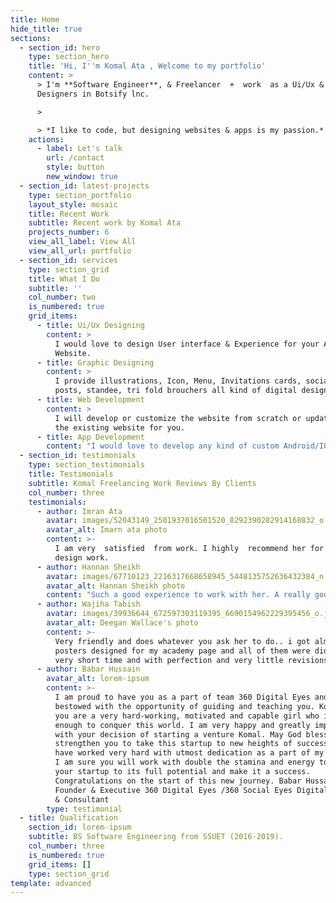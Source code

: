 ```yaml
---
title: Home
hide_title: true
sections:
  - section_id: hero
    type: section_hero
    title: 'Hi, I''m Komal Ata , Welcome to my portfolio'
    content: >
      > I'm **Software Engineer**, & Freelancer  +  work  as a Ui/Ux & Graphic
      Designers in Botsify lnc.

      >

      > *I like to code, but designing websites & apps is my passion.*
    actions:
      - label: Let's talk
        url: /contact
        style: button
        new_window: true
  - section_id: latest-projects
    type: section_portfolio
    layout_style: mosaic
    title: Recent Work
    subtitle: Recent work by Komal Ata
    projects_number: 6
    view_all_label: View All
    view_all_url: portfolio
  - section_id: services
    type: section_grid
    title: What I Do
    subtitle: ''
    col_number: two
    is_numbered: true
    grid_items:
      - title: Ui/Ux Designing
        content: >
          I would love to design User interface & Experience for your App &
          Website.
      - title: Graphic Designing
        content: >
          I provide illustrations, Icon, Menu, Invitations cards, social media
          posts, standee, tri fold brouchers all kind of digital designing work.
      - title: Web Development
        content: >
          I will develop or customize the website from scratch or update/manage
          the existing website for you.
      - title: App Development
        content: "I would love to develop any kind of custom Android/IOS App for you. I will\_provide a very responsive and attractive design along with a bug free code. The product will be exactly like the concept you have in your mind.\n\n\n"
  - section_id: testimonials
    type: section_testimonials
    title: Testimonials
    subtitle: Komal Freelancing Work Reviews By Clients
    col_number: three
    testimonials:
      - author: Imran Ata
        avatar: images/52043149_2501937016501520_8292390282914168832_o.jpg
        avatar_alt: Imarn ata photo
        content: >-
          I am very  satisfied  from work. I highly  recommend her for web
          design work.
      - author: Hannan Sheikh
        avatar: images/67710123_2216317668658945_5448135752636432384_n.jpg
        avatar_alt: Hannan Sheikh photo
        content: "Such a good experience to work with her. A really good and creative designer and very friendly.\_ Deliver everthing on time. highly recommended."
      - author: Wajiha Tabish
        avatar: images/39936644_672597303119395_6690154962229395456_o.jpg
        avatar_alt: Deegan Wallace's photo
        content: >-
          Very friendly and does whatever you ask her to do.. i got almost 10
          posters designed for my academy page and all of them were did in a
          very short time and with perfection and very little revisions.
      - author: Babar Hussain
        avatar_alt: lorem-ipsum
        content: >-
          I am proud to have you as a part of team 360 Digital Eyes and was
          bestowed with the opportunity of guiding and teaching you. Komal Ata,
          you are a very hard-working, motivated and capable girl who is capable
          enough to conquer this world. I am very happy and greatly impressed
          with your decision of starting a venture Komal. May God bless you and
          strengthen you to take this startup to new heights of success. You
          have worked very hard with utmost dedication as a part of my team and
          I am sure you will work with double the stamina and energy to take
          your startup to its full potential and make it a success.
          Congratulations on the start of this new journey. Babar Hussain 
          Founder & Executive 360 Digital Eyes /360 Social Eyes Digital trainer
          & Consultant
        type: testimonial
  - title: Qualification
    section_id: lorem-ipsum
    subtitle: BS Software Engineering from SSUET (2016-2019).
    col_number: three
    is_numbered: true
    grid_items: []
    type: section_grid
template: advanced
---
```

